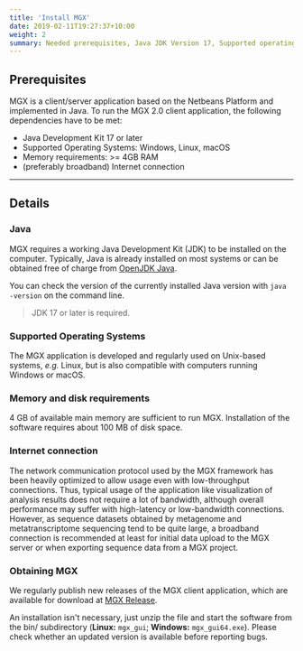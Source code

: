 ```yaml
---
title: 'Install MGX'
date: 2019-02-11T19:27:37+10:00
weight: 2
summary: Needed prerequisites, Java JDK Version 17, Supported operating systems and obtaining MGX.
---
```


## Prerequisites

MGX is a client/server application based on the Netbeans Platform and implemented in Java. To run the MGX 2.0 client application, the following dependencies have to be met:

- Java Development Kit 17 or later
- Supported Operating Systems: Windows, Linux, macOS
- Memory requirements: >= 4GB RAM
- (preferably broadband) Internet connection

---

## Details

### Java

MGX requires a working Java Development Kit (JDK) to be installed on the computer. Typically, Java is already installed on most systems or can be obtained free of charge from [OpenJDK Java](https://openjdk.org/).

You can check the version of the currently installed Java version with `java -version` on the command line.

>JDK 17 or later is required.

### Supported Operating Systems

The MGX application is developed and regularly used on Unix-based systems, _e.g._ Linux, but is also compatible with computers running Windows or macOS.

### Memory and disk requirements

4 GB of available main memory are sufficient to run MGX. Installation of the software requires about 100 MB of disk space.

### Internet connection

The network communication protocol used by the MGX framework has been heavily optimized to allow usage even with low-throughput connections. Thus, typical usage of the application like visualization of analysis results does not require a lot of bandwidth, although overall performance may suffer with high-latency or low-bandwidth connections. However, as sequence datasets obtained by metagenome and metatranscriptome sequencing tend to be quite large, a broadband connection is recommended at least for initial data upload to the MGX server or when exporting sequence data from a MGX project.

### Obtaining MGX

We regularly publish new releases of the MGX client application, which are available for download at [MGX Release](https://github.com/MGX-metagenomics/MGX-gui/releases).

An installation isn't necessary, just unzip the file and start the software from the bin/ subdirectory (**Linux:** `mgx_gui`; **Windows:** `mgx_gui64.exe`). Please check whether an updated version is available before reporting bugs.
